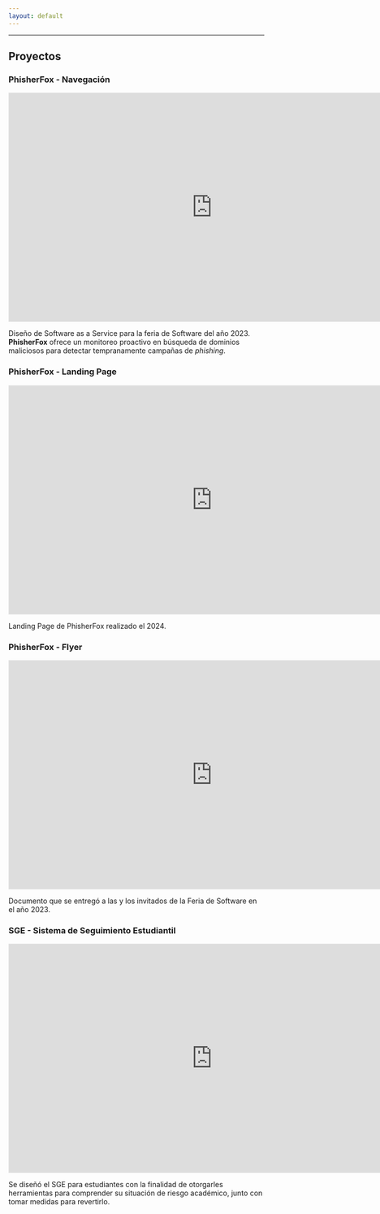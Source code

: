 ```yaml
---
layout: default
---
```



* * *
## Proyectos

### PhisherFox - Navegación
<iframe style="border: 1px solid rgba(0, 0, 0, 0.1);" width="800" height="450" src="https://www.figma.com/embed?embed_host=share&url=https%3A%2F%2Fwww.figma.com%2Fproto%2FiDP0qFmcJ0BFJAYZCztT9B%2FPhisherFox%3Fnode-id%3D905-1321%26t%3DNP7gAG1TaHR2Belt-1%26scaling%3Dmin-zoom%26content-scaling%3Dfixed%26page-id%3D0%253A1%26starting-point-node-id%3D905%253A1321" allowfullscreen></iframe>

Diseño de Software as a Service para la feria de Software del año 2023. **PhisherFox** ofrece un monitoreo proactivo en búsqueda de dominios maliciosos para detectar tempranamente campañas de _phishing_.

<!-- [Link to another page](./another-page.html). -->

### PhisherFox - Landing Page
<iframe style="border: 1px solid rgba(0, 0, 0, 0.1);" width="800" height="450" src="https://www.figma.com/embed?embed_host=share&url=https%3A%2F%2Fwww.figma.com%2Fproto%2F3OPucKCYcdG07ecjmCJJzP%2FPhisherFox-UX%252FUI%3Fnode-id%3D4-2%26t%3DeGwiNYNeRP81x0No-1%26scaling%3Dmin-zoom%26content-scaling%3Dfixed%26page-id%3D0%253A1" allowfullscreen></iframe>

Landing Page de PhisherFox realizado el 2024.

### PhisherFox - Flyer
<iframe style="border: 1px solid rgba(0, 0, 0, 0.1);" width="800" height="450" src="https://www.figma.com/embed?embed_host=share&url=https%3A%2F%2Fwww.figma.com%2Fproto%2F2Il3LL8QspChSUzACw0yH1%2FFlyer_PhisherFox_Typo_5mm%3Fnode-id%3D1-27%26t%3DyrMBeVjDEf4dajR4-1%26scaling%3Dmin-zoom%26content-scaling%3Dfixed%26page-id%3D0%253A1" allowfullscreen></iframe>

Documento que se entregó a las y los invitados de la Feria de Software en el año 2023.

### SGE - Sistema de Seguimiento Estudiantil

<iframe style="border: 1px solid rgba(0, 0, 0, 0.1);" width="800" height="450" src="https://www.figma.com/embed?embed_host=share&url=https%3A%2F%2Fwww.figma.com%2Fproto%2F1wQx9dnKT0af09xHMhGQJy%2FPrototipo-DCU%3Fnode-id%3D2253-3735%26t%3D4oqyD6hJ1lUm9ZE7-1%26scaling%3Dmin-zoom%26content-scaling%3Dfixed%26page-id%3D194%253A1561%26starting-point-node-id%3D2221%253A2026" allowfullscreen></iframe>

Se diseñó el SGE para estudiantes con la finalidad de otorgarles herramientas para comprender su situación de riesgo académico, junto con tomar medidas para revertirlo.